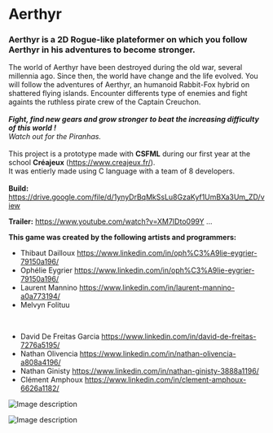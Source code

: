 # Aerthyr

### Aerthyr is a 2D Rogue-like plateformer on which you follow Aerthyr in his adventures to become stronger.

The world of Aerthyr have been destroyed during the old war, several millennia ago. Since then, the world have change and the life evolved.
You will follow the adventures of Aerthyr, an humanoid Rabbit-Fox hybrid on shattered flying islands. Encounter differents type of enemies
and fight againts the ruthless pirate crew of the Captain Creuchon.
</br></br>
<b><i>Fight, find new gears and grow stronger to beat the increasing difficulty of this world !</b></i>
</br><i>Watch out for the Piranhas.</i>
</br></br>
This project is a prototype made with <b>CSFML</b> during our first year at the school <b>Créajeux</b> (https://www.creajeux.fr/).
</br>It was entierly made using C language with a team of 8 developers.
</br></br>
<b>Build:</b> https://drive.google.com/file/d/1ynyDrBqMkSsLu8GzaKyf1UmBXa3Um_ZD/view

<b>Trailer:</b> https://www.youtube.com/watch?v=XM7IDto099Y ...

<b>This game was created by the following artists and programmers:</b>
* Thibaut Dailloux https://www.linkedin.com/in/oph%C3%A9lie-eygrier-79150a196/
* Ophélie Eygrier https://www.linkedin.com/in/oph%C3%A9lie-eygrier-79150a196/
* Laurent Mannino https://www.linkedin.com/in/laurent-mannino-a0a773194/
* Melvyn Folituu 
<br/>

* David De Freitas Garcia https://www.linkedin.com/in/david-de-freitas-7276a5195/
* Nathan Olivencia https://www.linkedin.com/in/nathan-olivencia-a808a4196/
* Nathan Ginisty https://www.linkedin.com/in/nathan-ginisty-3888a1196/
* Clément Amphoux https://www.linkedin.com/in/clement-amphoux-6626a1182/



![Image description](https://i.imgur.com/UPh31dO.jpg)

![Image description](https://i.imgur.com/GFX0IyX.png)
